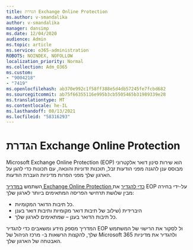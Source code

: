 ```yaml
---
title: הגדרת Exchange Online Protection
ms.author: v-smandalika
author: v-smandalika
manager: dansimp
ms.date: 12/04/2020
audience: Admin
ms.topic: article
ms.service: o365-administration
ROBOTS: NOINDEX, NOFOLLOW
localization_priority: Normal
ms.collection: Adm_O365
ms.custom:
- "9004218"
- "7419"
ms.openlocfilehash: ab370e992c1f58ff388e5d4db57245fe7fcbd682
ms.sourcegitcommit: ab75f66355116e995b3cb5505465b31989339e28
ms.translationtype: MT
ms.contentlocale: he-IL
ms.lasthandoff: 08/13/2021
ms.locfileid: "58316293"
---
```

# <a name="set-up-exchange-online-protection"></a>הגדרת Exchange Online Protection

Microsoft Exchange Online Protection (EOP) הוא שירות סינון דואר אלקטרוני מבוסס ענן להגנה מפני הודעות זבל, תוכנות זדוניות והונאה, עם תכונות כדי להגן על הארגון שלך מפני הפרות מדיניות העברת הודעות.

השתמש [במדריך Exchange Online Protection כדי להגדיר](https://admin.microsoft.com/adminportal/home?#/modernonboarding/setupexchangeonlineprotection) את EOP על-ידי בחירה מבין שלושת תרחישי הפריסה המתאימים ביותר לארגון שלך:

- כל תיבות הדואר המקומיות.
- היברידית (שילוב של תיבות דואר מקומיות ותיבות דואר בענן
- כל תיבות הדואר בענן – שמתאימים לארגון שלך.

המדריך מספק מידע ומשאבים כדי להגדיר EOP ול לסקור את הרישוי של המשתמש שלך, להקצות הרשאות ב- מרכז הניהול של Microsoft 365 ולהגדיר את מדיניות האבטחה של הארגון שלך.
